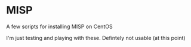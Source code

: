 # MISP
A few scripts for installing MISP on CentOS

I'm just testing and playing with these.
Defintely not usable (at this point)
